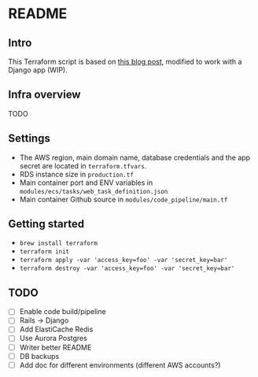# README

## Intro

This Terraform script is based on [this blog post](https://thecode.pub/easy-deploy-your-docker-applications-to-aws-using-ecs-and-fargate-a988a1cc842f), modified to work with a Django app (WIP).

## Infra overview

TODO

## Settings

* The AWS region, main domain name, database credentials and the app secret are located
in `terraform.tfvars`.
* RDS instance size in `production.tf`
* Main container port and ENV variables in `modules/ecs/tasks/web_task_definition.json`
* Main container Github source in `modules/code_pipeline/main.tf`

## Getting started

* `brew install terraform`
* `terraform init`
* `terraform apply -var 'access_key=foo' -var 'secret_key=bar'`
* `terraform destroy -var 'access_key=foo' -var 'secret_key=bar'`

## TODO

- [ ] Enable code build/pipeline
- [ ] Rails -> Django
- [ ] Add ElastiCache Redis
- [ ] Use Aurora Postgres
- [ ] Writer better README
- [ ] DB backups
- [ ] Add doc for different environments (different AWS accounts?)
